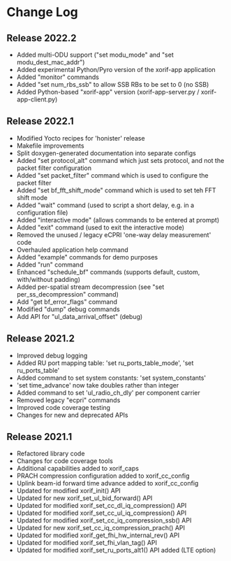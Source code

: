 # Change Log

## Release 2022.2
* Added multi-ODU support ("set modu_mode" and "set modu_dest_mac_addr")
* Added experimental Python/Pyro version of the xorif-app application
* Added "monitor" commands
* Added "set num_rbs_ssb" to allow SSB RBs to be set to 0 (no SSB)
* Added Python-based "xorif-app" version (xorif-app-server.py / xorif-app-client.py)

## Release 2022.1
* Modified Yocto recipes for 'honister' release
* Makefile improvements
* Split doxygen-generated documentation into separate configs
* Added "set protocol_alt" command which just sets protocol, and not the packet filter configuration
* Added "set packet_filter" command which is used to configure the packet filter
* Added "set bf_fft_shift_mode" command which is used to set teh FFT shift mode
* Added "wait" command (used to script a short delay, e.g. in a configuration file)
* Added "interactive mode" (allows commands to be entered at prompt)
* Added "exit" command (used to exit the interactive mode)
* Removed the unused / legacy eCPRI 'one-way delay measurement' code
* Overhauled application help command
* Added "example" commands for demo purposes
* Added "run" command
* Enhanced "schedule_bf" commands (supports default, custom, with/without padding)
* Added per-spatial stream decompression (see "set per_ss_decompression" command)
* Add "get bf_error_flags" command
* Modified "dump" debug commands
* Add API for "ul_data_arrival_offset" (debug)

## Release 2021.2
* Improved debug logging
* Added RU port mapping table: 'set ru_ports_table_mode', 'set ru_ports_table'
* Added command to set system constants: 'set system_constants'
* 'set time_advance' now take doubles rather than integer
* Added command to set 'ul_radio_ch_dly' per component carrier
* Removed legacy "ecpri" commands
* Improved code coverage testing
* Changes for new and deprecated APIs

## Release 2021.1
* Refactored library code
* Changes for code coverage tools
* Additional capabilities added to xorif_caps
* PRACH compression configuration added to xorif_cc_config
* Uplink beam-id forward time advance added to xorif_cc_config
* Updated for modified xorif_init() API
* Updated for new xorif_set_ul_bid_forward() API
* Updated for modified xorif_set_cc_dl_iq_compression() API
* Updated for modified xorif_set_cc_ul_iq_compression() API
* Updated for modified xorif_set_cc_iq_compression_ssb() API
* Updated for new xorif_set_cc_iq_compression_prach() API
* Updated for modified xorif_get_fhi_hw_internal_rev() API
* Updated for modified xorif_set_fhi_vlan_tag() API
* Updated for modified xorif_set_ru_ports_alt1() API added (LTE option)
